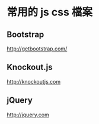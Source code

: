 # 常用的 js css 檔案

## Bootstrap
http://getbootstrap.com/

## Knockout.js
http://knockoutjs.com

## jQuery
http://jquery.com

